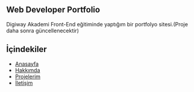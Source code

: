 ## Web Developer Portfolio
 Digiway Akademi Front-End eğitiminde yaptığım bir portfolyo sitesi.(Proje daha sonra güncellenecektir)
## İçindekiler

- [Anasayfa](#index)
- [Hakkımda](#about)
- [Projelerim](#projects)
- [İletişim](#contact)

